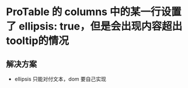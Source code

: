 # ProTable 的 columns 中的某一行设置了 ellipsis: true，但是会出现内容超出tooltip的情况

## 解决方案

- ellipsis 只能对付文本，dom 要自己实现

